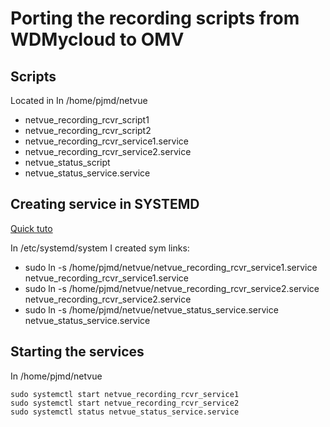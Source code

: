 # Porting the recording scripts from WDMycloud to OMV

## Scripts
Located in In /home/pjmd/netvue
- netvue_recording_rcvr_script1
- netvue_recording_rcvr_script2
- netvue_recording_rcvr_service1.service
- netvue_recording_rcvr_service2.service
- netvue_status_script
- netvue_status_service.service

## Creating service in SYSTEMD
[Quick tuto](https://medium.com/@benmorel/creating-a-linux-service-with-systemd-611b5c8b91d6)

In /etc/systemd/system I created sym links:
* sudo ln -s /home/pjmd/netvue/netvue_recording_rcvr_service1.service netvue_recording_rcvr_service1.service
* sudo ln -s /home/pjmd/netvue/netvue_recording_rcvr_service2.service netvue_recording_rcvr_service2.service
* sudo ln -s /home/pjmd/netvue/netvue_status_service.service netvue_status_service.service

## Starting the services
In /home/pjmd/netvue
```
sudo systemctl start netvue_recording_rcvr_service1
sudo systemctl start netvue_recording_rcvr_service2
sudo systemctl status netvue_status_service.service
```
